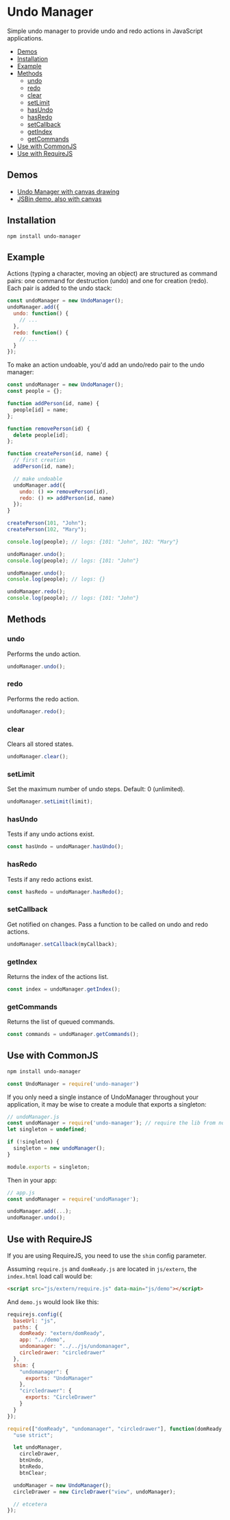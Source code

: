 # Undo Manager

Simple undo manager to provide undo and redo actions in JavaScript applications.


- [Demos](#demos)
- [Installation](#installation)
- [Example](#example)
- [Methods](#methods)
  - [undo](#undo)
  - [redo](#redo)
  - [clear](#clear)
  - [setLimit](#setlimit)
  - [hasUndo](#hasundo)
  - [hasRedo](#hasredo)
  - [setCallback](#setcallback)
  - [getIndex](#getindex)
  - [getCommands](#getcommands)
- [Use with CommonJS](#use-with-commonjs)
- [Use with RequireJS](#use-with-requirejs)


## Demos

* [Undo Manager with canvas drawing](https://arthurclemens.github.io/JavaScript-Undo-Manager/)
* [JSBin demo, also with canvas](http://jsbin.com/tidibi/edit?js,output)


## Installation

```
npm install undo-manager
```


## Example

Actions (typing a character, moving an object) are structured as command pairs: one command for destruction (undo) and one for creation (redo). Each pair is added to the undo stack:

```js
const undoManager = new UndoManager();
undoManager.add({
  undo: function() {
    // ...
  },
  redo: function() {
    // ...
  }
});
```

To make an action undoable, you'd add an undo/redo pair to the undo manager:


```js
const undoManager = new UndoManager();
const people = {}; 

function addPerson(id, name) {
  people[id] = name;
};

function removePerson(id) {
  delete people[id];
};

function createPerson(id, name) {
  // first creation
  addPerson(id, name);

  // make undoable
  undoManager.add({
    undo: () => removePerson(id),
    redo: () => addPerson(id, name)
  });
}

createPerson(101, "John");
createPerson(102, "Mary");

console.log(people); // logs: {101: "John", 102: "Mary"}

undoManager.undo();
console.log(people); // logs: {101: "John"}

undoManager.undo();
console.log(people); // logs: {}

undoManager.redo();
console.log(people); // logs: {101: "John"}
```


## Methods

### undo

Performs the undo action.

```js
undoManager.undo();
```

### redo

Performs the redo action.

```js
undoManager.redo();
```

### clear

Clears all stored states.

```js
undoManager.clear();
```

### setLimit

Set the maximum number of undo steps. Default: 0 (unlimited).

```js
undoManager.setLimit(limit);
```

### hasUndo

Tests if any undo actions exist.

```js
const hasUndo = undoManager.hasUndo();
```

### hasRedo

Tests if any redo actions exist.

```js
const hasRedo = undoManager.hasRedo();
```

### setCallback

Get notified on changes. Pass a function to be called on undo and redo actions.

```js
undoManager.setCallback(myCallback);
```

### getIndex

Returns the index of the actions list.

```js
const index = undoManager.getIndex();
```

### getCommands

Returns the list of queued commands.

```js
const commands = undoManager.getCommands();
```

## Use with CommonJS

```bash
npm install undo-manager
```

```js
const UndoManager = require('undo-manager')
```

If you only need a single instance of UndoManager throughout your application, it may be wise to create a module that exports a singleton:

```js
// undoManager.js
const undoManager = require('undo-manager'); // require the lib from node_modules
let singleton = undefined;

if (!singleton) {
  singleton = new undoManager();
}

module.exports = singleton;
```

Then in your app:

```js
// app.js
const undoManager = require('undoManager');

undoManager.add(...);
undoManager.undo();
```


## Use with RequireJS

If you are using RequireJS, you need to use the `shim` config parameter.

Assuming `require.js` and `domReady.js` are located in `js/extern`, the `index.html` load call would be:

```html
<script src="js/extern/require.js" data-main="js/demo"></script>
```

And `demo.js` would look like this:

```js
requirejs.config({
  baseUrl: "js",
  paths: {
    domReady: "extern/domReady",
    app: "../demo",
    undomanager: "../../js/undomanager",
    circledrawer: "circledrawer"
  },
  shim: {
    "undomanager": {
      exports: "UndoManager"
    },
    "circledrawer": {
      exports: "CircleDrawer"
    }
  }
});

require(["domReady", "undomanager", "circledrawer"], function(domReady, UndoManager, CircleDrawer) {
  "use strict";

  let undoManager,
    circleDrawer,
    btnUndo,
    btnRedo,
    btnClear;

  undoManager = new UndoManager();
  circleDrawer = new CircleDrawer("view", undoManager);

  // etcetera
});
```
